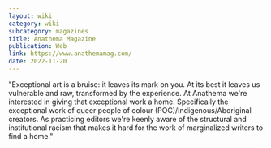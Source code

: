 ```yaml
---
layout: wiki
category: wiki
subcategory: magazines
title: Anathema Magazine
publication: Web
link: https://www.anathemamag.com/
date: 2022-11-20
---
```


"Exceptional art is a bruise: it leaves its mark on you. At its best it leaves us vulnerable and raw, transformed by the experience. At Anathema we're interested in giving that exceptional work a home. Specifically the exceptional work of queer people of colour (POC)/Indigenous/Aboriginal creators. As practicing editors we're keenly aware of the structural and institutional racism that makes it hard for the work of marginalized writers to find a home."
